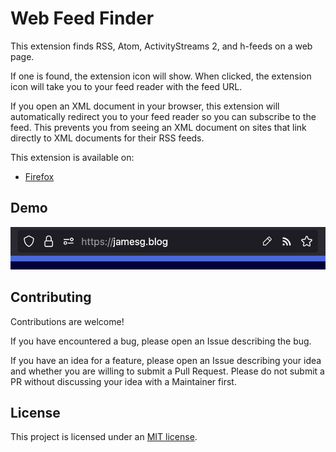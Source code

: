# Web Feed Finder

This extension finds RSS, Atom, ActivityStreams 2, and h-feeds on a web page.

If one is found, the extension icon will show. When clicked, the extension icon will take you to your feed reader with the feed URL.

If you open an XML document in your browser, this extension will automatically redirect you to your feed reader so you can subscribe to the feed. This prevents you from seeing an XML document on sites that link directly to XML documents for their RSS feeds.

This extension is available on:

- [Firefox](https://addons.mozilla.org/en-US/firefox/addon/web-feed-subscription-button/)

## Demo

![An RSS icon appears in the URL bar of jamesg.blog, a site that advertises a web feed.](./assets/screenshot.png)

## Contributing

Contributions are welcome!

If you have encountered a bug, please open an Issue describing the bug.

If you have an idea for a feature, please open an Issue describing your idea and whether you are willing to submit a Pull Request. Please do not submit a PR without discussing your idea with a Maintainer first.

## License

This project is licensed under an [MIT license](LICENSE).